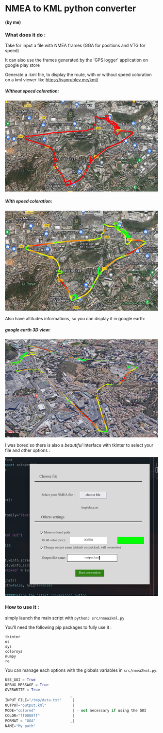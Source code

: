 # NMEA to KML python converter

#### (by me)

### What does it do :

Take for input a file with NMEA frames (GGA for positions and VTG for speed)

It can also use the frames generated by the 'GPS logger' application on google play store

Generate a	.kml file, to display the route, with or without speed coloration on a kml viewer like https://ivanrublev.me/kml/

##### Without speed coloration:
![NoSpeed](./data/img1.png)

##### With speed coloration:
![Speed](./data/img3.png)

Also have altitudes informations, so you can display it in google earth:

##### google earth 3D view:
![GoogleEarth](./data/img2.png)

I was bored so there is also a *beautiful* interface with tkinter to select your file and other options :

![gui](./data/img4.png)

### How to use it :

simply launch the main script with `python3 src/nmea2kml.py`

You'll need the following pip packages to fully use it :
```
tkinter
os
sys
colorsys
numpy
re
```

You can manage each options with the globals variables in `src/nmea2kml.py`:
```py
USE_GUI = True
DEBUG_MESSAGE = True
OVERWRITE = True
                              _
INPUT_FILE="/tmp/data.txt"     |    
OUTPUT="output.kml"            |
MODE="colored"                 | - not necessary if using the GUI
COLOR="ff0000ff"               |
FORMAT = "GGA"                _|
NAME="My path"
```

